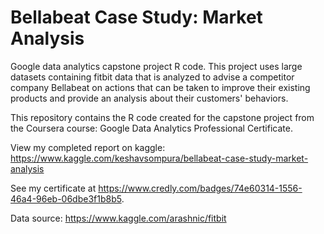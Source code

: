 # Bellabeat Case Study: Market Analysis
Google data analytics capstone project R code. This project uses large datasets containing fitbit data that is analyzed to advise a competitor company Bellabeat on actions that can be taken to improve their existing products and provide an analysis about their customers' behaviors.

This repository contains the R code created for the capstone project from the Coursera course: Google Data Analytics Professional Certificate.

View my completed report on kaggle: https://www.kaggle.com/keshavsompura/bellabeat-case-study-market-analysis

See my certificate at https://www.credly.com/badges/74e60314-1556-46a4-96eb-06dbe3f1b8b5.

Data source: https://www.kaggle.com/arashnic/fitbit
